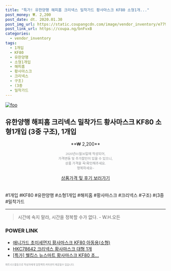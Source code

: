 ```yaml
--- 
title: "특가! 유한양행 해피홈 크리넥스 밀착가드 황사마스크 KF80 소형1개..." 
post_money: ₩. 2,200 
post_date: dt. 2020.01.30 
post_img_url: https://static.coupangcdn.com/image/vendor_inventory/e779/128dea12783cdc84f8e83d050b44c3c3bec38d695698bd9d9bfe250cd05a.jpg 
post_link_url: https://coupa.ng/bnFvxB 
categories: 
  - vendor_inventory 
tags: 
  - 1개입 
  - KF80 
  - 유한양행 
  - 소형1개입 
  - 해피홈 
  - 황사마스크 
  - 크리넥스 
  - 구조) 
  - (3중 
  - 밀착가드 
--- 
```

[![foo](https://static.coupangcdn.com/image/vendor_inventory/e779/128dea12783cdc84f8e83d050b44c3c3bec38d695698bd9d9bfe250cd05a.jpg)](https://coupa.ng/bnFvxB) 

## 유한양행 해피홈 크리넥스 밀착가드 황사마스크 KF80 소형1개입 (3중 구조), 1개입 
<p style="text-align: center;">**₩ 2,200**</p> 
<p style="text-align: center;"><span style="color: #898c8f; font-family: Georgia,Times,serif; font-size: 0.75em;">2020년01월30일에 작성되어, <br>가격변동 및 추가할인이 있을 수 있으니,<br> 상품 가격을 꼭!확인해주세요.<br>행복하세요~</span> 
</p>	 
<div markdown="0" style="text-align: center;"><a href="https://coupa.ng/bnFvxB" class="btn btn--success">상품가격 및 후기 보러가기</a></div> 
<br><br> 
  #1개입 #KF80 #유한양행 #소형1개입 #해피홈 #황사마스크 #크리넥스 #구조) #(3중 #밀착가드 
<hr> 

> 시간에 속지 말라, 시간을 정복할 수가 없다. - W.H.오든 


### POWER LINK

* <a href="https://blog.naver.com/santokki14/221787696495" target="_blank">애니가드 초미세먼지 황사마스크 KF80 아동용(소형)</a>
* <a href="https://blog.naver.com/fasyy4321/221789672961" target="_blank">HKC78642 크리넥스 황사마스크 대형 1개</a>
* <a href="https://blog.naver.com/sakai111/221788984458" target="_blank">[특가] 웰킵스 뉴스마트 황사마스크 KF80 초...</a>

<span style="color: #898c8f; font-family: Georgia,Times,serif; font-size: 0.55em;">파트너스활동으로 작성자에게 일정액의 커미션이 제공될수 있습니다.</span> 
